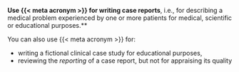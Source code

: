 **Use {{< meta acronym >}} for writing case reports**, i.e., for describing a medical problem experienced by one or more patients for medical, scientific or educational purposes.**

You can also use {{< meta acronym >}} for:

* writing a fictional clinical case study for educational purposes,
* reviewing the _reporting_ of a case report, but not for appraising its quality
